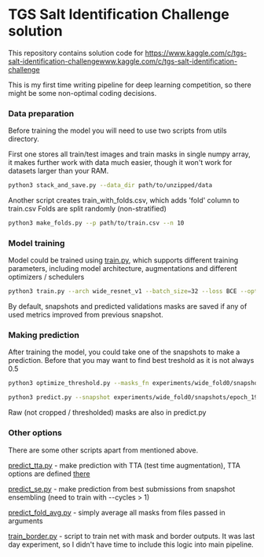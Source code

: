 # TGS Salt Identification Challenge solution
This repository contains solution code for https://www.kaggle.com/c/tgs-salt-identification-challengewww.kaggle.com/c/tgs-salt-identification-challenge

This is my first time writing pipeline for deep learning competition, so there might be some non-optimal coding decisions.

### Data preparation
Before training the model you will need to use two scripts from utils directory.

First one stores all train/test images and train masks in single numpy array, 
it makes further work with data much easier, though it won't work for datasets larger than your RAM.
```bash
python3 stack_and_save.py --data_dir path/to/unzipped/data
```
Another script creates train_with_folds.csv, which adds 'fold' column to train.csv
Folds are split randomly (non-stratified)
```bash
python3 make_folds.py --p path/to/train.csv --n 10
```


### Model training
Model could be trained using [train.py](train.py), which supports different training parameters,
including model architecture, augmentations and different optimizers / schedulers

```bash
python3 train.py --arch wide_resnet_v1 --batch_size=32 --loss BCE --optimizer adam_1e-4 --experiment_dir experiments/wide_fold0_128 --n_epochs 200 --train_augs train_128_v1 --val_augs val_128_resize --val_transforms resize_from_any  --fold 0
```

By default, snapshots and predicted validations masks are saved if any of used metrics improved from previous snapshot.

### Making prediction
After training the model, you could take one of the snapshots to make a prediction.
Before that you may want to find best treshold as it is not always 0.5
```bash
python3 optimize_threshold.py --masks_fn experiments/wide_fold0/snapshots/val_masks_wide_fold0_resize_ft/snapshots/epoch_194.loss_1.1063.iout_0.855.npy
```

```bash
python3 predict.py --snapshot experiments/wide_fold0/snapshots/epoch_194.loss_1.1063.iout_0.855 --th 0.51 --arch wide_resnet_v1
```

Raw (not cropped / thresholded) masks are also in predict.py

### Other options
There are some other scripts apart from mentioned above.

[predict_tta.py](predict_tta.py) - make prediction with TTA (test time augmentation), TTA options are defined [there](./net/tta.py)

[predict_se.py](predict_se.py) - make prediction from best submissions from snapshot ensembling (need to train with --cycles > 1)

[predict_fold_avg.py](predict_fold_avg.py) - simply average all masks from files passed in arguments

[train_border.py](train_border.py) - script to train net with mask and border outputs. 
It was last day experiment, so I didn't have time to include this logic into main pipeline.

